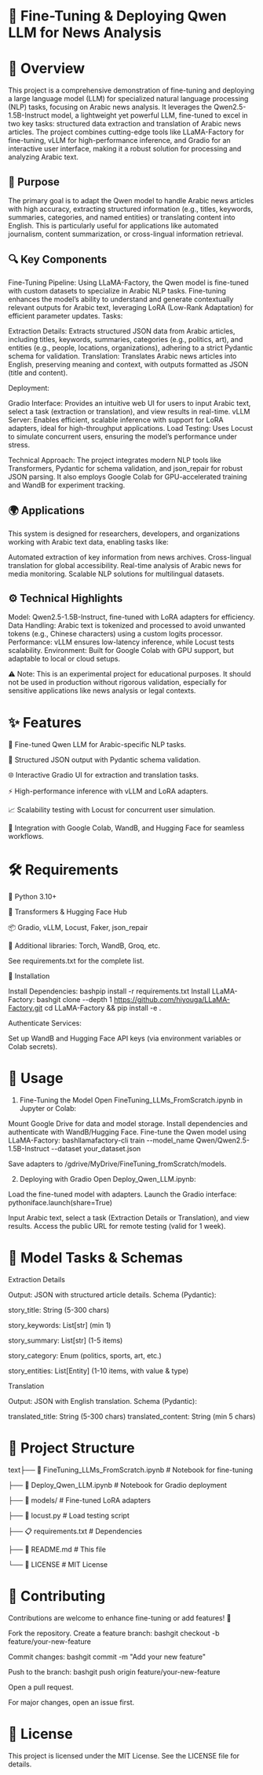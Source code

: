 # 🧠 Fine-Tuning & Deploying Qwen LLM for News Analysis

# 📜 Overview
This project is a comprehensive demonstration of fine-tuning and deploying a large language model (LLM) for specialized natural language processing (NLP) tasks, focusing on Arabic news analysis. It leverages the Qwen2.5-1.5B-Instruct model, a lightweight yet powerful LLM, fine-tuned to excel in two key tasks: structured data extraction and translation of Arabic news articles. The project combines cutting-edge tools like LLaMA-Factory for fine-tuning, vLLM for high-performance inference, and Gradio for an interactive user interface, making it a robust solution for processing and analyzing Arabic text.

## 🎯 Purpose
The primary goal is to adapt the Qwen model to handle Arabic news articles with high accuracy, extracting structured information (e.g., titles, keywords, summaries, categories, and named entities) or translating content into English. This is particularly useful for applications like automated journalism, content summarization, or cross-lingual information retrieval.

## 🔍 Key Components

Fine-Tuning Pipeline: Using LLaMA-Factory, the Qwen model is fine-tuned with custom datasets to specialize in Arabic NLP tasks. Fine-tuning enhances the model’s ability to understand and generate contextually relevant outputs for Arabic text, leveraging LoRA (Low-Rank Adaptation) for efficient parameter updates.
Tasks:

Extraction Details: Extracts structured JSON data from Arabic articles, including titles, keywords, summaries, categories (e.g., politics, art), and entities (e.g., people, locations, organizations), adhering to a strict Pydantic schema for validation.
Translation: Translates Arabic news articles into English, preserving meaning and context, with outputs formatted as JSON (title and content).


Deployment:

Gradio Interface: Provides an intuitive web UI for users to input Arabic text, select a task (extraction or translation), and view results in real-time.
vLLM Server: Enables efficient, scalable inference with support for LoRA adapters, ideal for high-throughput applications.
Load Testing: Uses Locust to simulate concurrent users, ensuring the model’s performance under stress.

Technical Approach: The project integrates modern NLP tools like Transformers, Pydantic for schema validation, and json_repair for robust JSON parsing. It also employs Google Colab for GPU-accelerated training and WandB for experiment tracking.

## 🌍 Applications

This system is designed for researchers, developers, and organizations working with Arabic text data, enabling tasks like:

Automated extraction of key information from news archives.
Cross-lingual translation for global accessibility.
Real-time analysis of Arabic news for media monitoring.
Scalable NLP solutions for multilingual datasets.

## ⚙️ Technical Highlights

Model: Qwen2.5-1.5B-Instruct, fine-tuned with LoRA adapters for efficiency.
Data Handling: Arabic text is tokenized and processed to avoid unwanted tokens (e.g., Chinese characters) using a custom logits processor.
Performance: vLLM ensures low-latency inference, while Locust tests scalability.
Environment: Built for Google Colab with GPU support, but adaptable to local or cloud setups.


⚠️ Note: This is an experimental project for educational purposes. It should not be used in production without rigorous validation, especially for sensitive applications like news analysis or legal contexts.


# ✨ Features

🧠 Fine-tuned Qwen LLM for Arabic-specific NLP tasks.

📝 Structured JSON output with Pydantic schema validation.

🌐 Interactive Gradio UI for extraction and translation tasks.

⚡ High-performance inference with vLLM and LoRA adapters.

📈 Scalability testing with Locust for concurrent user simulation.

🔧 Integration with Google Colab, WandB, and Hugging Face for seamless workflows.


# 🛠️ Requirements

🐍 Python 3.10+

🤗 Transformers & Hugging Face Hub

📦 Gradio, vLLM, Locust, Faker, json_repair

🔬 Additional libraries: Torch, WandB, Groq, etc.

See requirements.txt for the complete list.

🚀 Installation

Install Dependencies:
bashpip install -r requirements.txt
Install LLaMA-Factory:
bashgit clone --depth 1 https://github.com/hiyouga/LLaMA-Factory.git
cd LLaMA-Factory && pip install -e .

Authenticate Services:

Set up WandB and Hugging Face API keys (via environment variables or Colab secrets).




# 📡 Usage
1. Fine-Tuning the Model
Open FineTuning_LLMs_FromScratch.ipynb in Jupyter or Colab:

Mount Google Drive for data and model storage.
Install dependencies and authenticate with WandB/Hugging Face.
Fine-tune the Qwen model using LLaMA-Factory:
bashllamafactory-cli train --model_name Qwen/Qwen2.5-1.5B-Instruct --dataset your_dataset.json

Save adapters to /gdrive/MyDrive/FineTuning_fromScratch/models.

2. Deploying with Gradio
Open Deploy_Qwen_LLM.ipynb:

Load the fine-tuned model with adapters.
Launch the Gradio interface:
pythoniface.launch(share=True)

Input Arabic text, select a task (Extraction Details or Translation), and view results.
Access the public URL for remote testing (valid for 1 week).


# 🧠 Model Tasks & Schemas
Extraction Details

Output: JSON with structured article details.
Schema (Pydantic):

story_title: String (5-300 chars)

story_keywords: List[str] (min 1)

story_summary: List[str] (1-5 items)

story_category: Enum (politics, sports, art, etc.)

story_entities: List[Entity] (1-10 items, with value & type)


Translation

Output: JSON with English translation.
Schema (Pydantic):

translated_title: String (5-300 chars)
translated_content: String (min 5 chars)



# 📂 Project Structure

text├── 📓 FineTuning_LLMs_FromScratch.ipynb  # Notebook for fine-tuning

├── 📓 Deploy_Qwen_LLM.ipynb              # Notebook for Gradio deployment

├── 💾 models/                            # Fine-tuned LoRA adapters

├── 📄 locust.py                          # Load testing script

├── 📋 requirements.txt                   # Dependencies

├── 📝 README.md                          # This file

└── 📜 LICENSE                            # MIT License

# 🤝 Contributing
Contributions are welcome to enhance fine-tuning or add features! 🚀

Fork the repository.
Create a feature branch:
bashgit checkout -b feature/your-new-feature

Commit changes:
bashgit commit -m "Add your new feature"

Push to the branch:
bashgit push origin feature/your-new-feature

Open a pull request.

For major changes, open an issue first.

# 📄 License
This project is licensed under the MIT License. See the LICENSE file for details.
